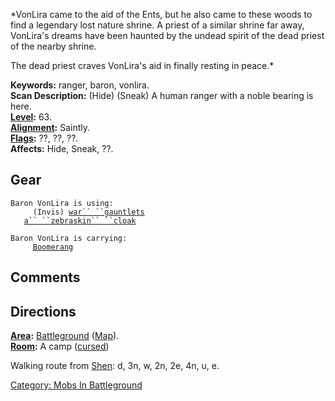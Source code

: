*VonLira came to the aid of the Ents, but he also came to these woods to
find a legendary lost nature shrine. A priest of a similar shrine far
away, VonLira's dreams have been haunted by the undead spirit of the
dead priest of the nearby shrine.  
  
The dead priest craves VonLira's aid in finally resting in peace.*

**Keywords:** ranger, baron, vonlira.  
**Scan Description:** (Hide) (Sneak) A human ranger with a noble bearing
is here.  
**[Level](Level.md "wikilink"):** 63.  
**[Alignment](Alignment.md "wikilink"):** Saintly.  
**[Flags](:Category:_Mob_Types.md "wikilink"):** ??, ??, ??.  
**Affects:** Hide, Sneak, ??.  

## Gear

`Baron VonLira is using:`  
<worn on hands>`     (Invis) `[`war`` ``gauntlets`](War_Gauntlets.md "wikilink")  
<worn about body>`   `[`a`` ``zebraskin`` ``cloak`](Zebraskin_Cloak.md "wikilink")

`Baron VonLira is carrying:`  
`     `[`Boomerang`](Boomerang "wikilink")

## Comments

## Directions

**[Area](:Category:_Areas.md "wikilink"):**
[Battleground](:Category:_Battleground.md "wikilink")
([Map](Battleground_Map.md "wikilink")).  
**[Room](:Category:_Rooms.md "wikilink"):** A camp
([cursed](Cursed_Rooms.md "wikilink"))

Walking route from [Shen](Shen "wikilink"): d, 3n, w, 2n, 2e, 4n, u,
e.  

[Category: Mobs In
Battleground](Category:_Mobs_In_Battleground "wikilink")
